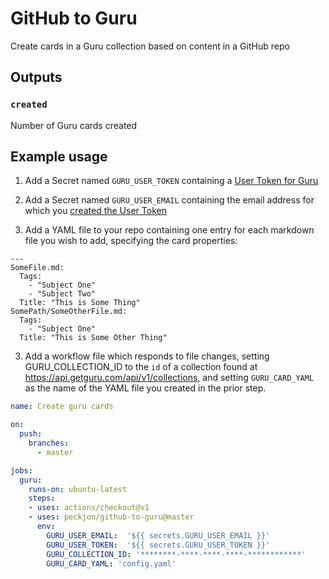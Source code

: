 # GitHub to Guru
Create cards in a Guru collection based on content in a GitHub repo

## Outputs

### `created`

Number of Guru cards created

## Example usage

1. Add a Secret named `GURU_USER_TOKEN` containing a [User Token for Guru](https://help.getguru.com/articles/XipkRKLi/Guru-API-Overview)

2. Add a Secret named `GURU_USER_EMAIL` containing the email address for which you [created the User Token](https://app.getguru.com/settings/api-access)

3. Add a YAML file to your repo containing one entry for each markdown file you wish to add, specifying the card properties:

```
--- 
SomeFile.md: 
  Tags: 
    - "Subject One"
    - "Subject Two"
  Title: "This is Some Thing"
SomePath/SomeOtherFile.md: 
  Tags: 
    - "Subject One"
  Title: "This is Some Other Thing"
```

3. Add a workflow file which responds to file changes, setting GURU_COLLECTION_ID to the `id` of a collection found at https://api.getguru.com/api/v1/collections, and setting `GURU_CARD_YAML` as the name of the YAML file you created in the prior step.

```yaml
name: Create guru cards

on:
  push:
    branches:
      - master

jobs:
  guru:
    runs-on: ubuntu-latest
    steps:
    - uses: actions/checkout@v1
    - uses: peckjon/github-to-guru@master
      env:
        GURU_USER_EMAIL:  '${{ secrets.GURU_USER_EMAIL }}'
        GURU_USER_TOKEN:  '${{ secrets.GURU_USER_TOKEN }}'
        GURU_COLLECTION_ID: '********-****-****-****-************'
        GURU_CARD_YAML: 'config.yaml'
```
